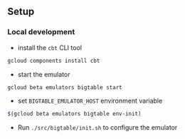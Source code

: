 ## Setup

### Local development

- install the `cbt` CLI tool

```sh
gcloud components install cbt
```

- start the emulator

```sh
gcloud beta emulators bigtable start
```

- set `BIGTABLE_EMULATOR_HOST` environment variable

```sh
$(gcloud beta emulators bigtable env-init)
```

- Run `./src/bigtable/init.sh` to configure the emulator
